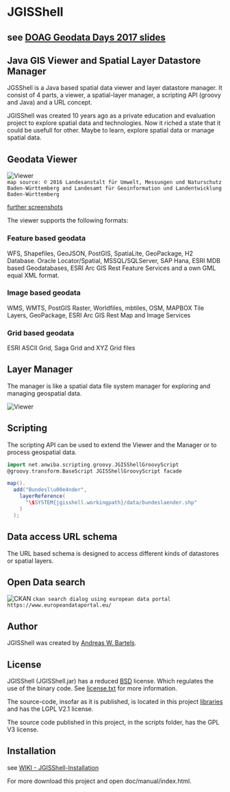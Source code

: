 # JGISShell
see [DOAG Geodata Days 2017 slides](https://github.com/AndreasWBartels/JGISShell/wiki/Presentations)
---
## Java GIS Viewer and Spatial Layer Datastore Manager

JGSShell is a Java based spatial data viewer and layer datastore manager. It consist of 4 parts, a viewer, a spatial-layer manager, a scripting API (groovy and Java) and a URL concept.

JGISShell was created 10 years ago as a private education and evaluation project to explore spatial data and technologies. Now it riched a state that it could be usefull for other. Maybe to learn, explore spatial data or manage spatial data. 

## Geodata Viewer

![Viewer](https://github.com/AndreasWBartels/JGISShell/wiki/images/WindAndRadioWaves-LUBW.png)  
`map source: © 2016 Landesanstalt für Umwelt, Messungen und Naturschutz Baden-Württemberg and Landesamt für Geoinformation und Landentwicklung Baden-Württemberg`

[further screenshots](https://github.com/AndreasWBartels/JGISShell/tree/master/doc/manual/images)

The viewer supports the following formats:

### Feature based geodata
WFS, Shapefiles, GeoJSON, PostGIS, SpatiaLite, GeoPackage, H2 Database. Oracle Locator/Spatial, MSSQL/SQLServer, SAP Hana, ESRI MDB based Geodatabases, ESRI Arc GIS Rest Feature Services and a own GML equal XML format.

### Image based geodata
WMS, WMTS, PostGIS Raster, Worldfiles, mbtiles, OSM, MAPBOX Tile Layers, GeoPackage, ESRI Arc GIS Rest Map and Image Services

### Grid based geodata
ESRI ASCII Grid, Saga Grid and XYZ Grid files

## Layer Manager
The manager is like a spatial data file system manager for exploring and managing geospatial data.

![Viewer](https://github.com/AndreasWBartels/JGISShell/wiki/images/layer-manager.png)  

## Scripting
The scripting API can be used to extend the Viewer and the Manager or to process geospatial data.

```groovy
import net.anwiba.scripting.groovy.JGISShellGroovyScript
@groovy.transform.BaseScript JGISShellGroovyScript facade

map().
  add("Bundesl\u00e4nder",
    layerReference(
      "\$SYSTEM{jgisshell.workingpath}/data/bundeslaender.shp"
    )
  );
``` 

## Data access URL schema
The URL based schema is designed to access different kinds of datastores or spatial layers.

## Open Data search

![CKAN](https://github.com/AndreasWBartels/JGISShell/wiki/images/dialog-ckan-search.png)
`ckan search dialog using european data portal https://www.europeandataportal.eu/`

## Author
JGISShell was created by [Andreas W. Bartels](https://github.com/AndreasWBartels).

## License

JGISShell (JGISShell.jar) has a reduced [BSD](https://www.freebsd.org/copyright/freebsd-license.html) license. Which regulates the use of the binary code.
See [license.txt](https://github.com/AndreasWBartels/JGISShell/blob/master/license.txt) for more information.

The source-code, insofar as it is published, is located in this project [libraries](https://github.com/AndreasWBartels/libraries) and has the LGPL V2.1 license.

The source code published in this project, in the scripts folder, has the GPL V3 license.


## Installation

see [WIKI - JGISShell-Installation](https://github.com/AndreasWBartels/JGISShell/wiki/JGISShell-Installation)

For more download this project and open doc/manual/index.html.
